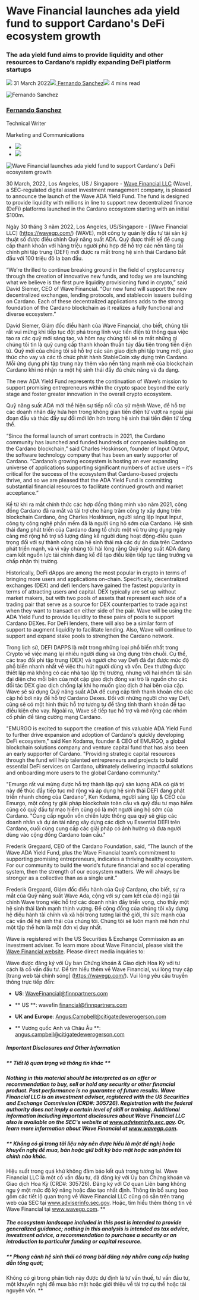 # Wave Financial launches ada yield fund to support Cardano's DeFi ecosystem growth
### **The ada yield fund aims to provide liquidity and other resources to Cardano’s rapidly expanding DeFi platform startups**
![](img/2022-03-31-wave-financial-launches-ada-yield-fund-to-support-cardanos-defi-ecosystem-growth.002.png) 31 March 2022![](img/2022-03-31-wave-financial-launches-ada-yield-fund-to-support-cardanos-defi-ecosystem-growth.002.png)[ Fernando Sanchez](tmp//en/blog/authors/fernando-sanchez/page-1/)![](img/2022-03-31-wave-financial-launches-ada-yield-fund-to-support-cardanos-defi-ecosystem-growth.003.png) 4 mins read

![Fernando Sanchez](img/2022-03-31-wave-financial-launches-ada-yield-fund-to-support-cardanos-defi-ecosystem-growth.004.png)[](tmp//en/blog/authors/fernando-sanchez/page-1/)
### [**Fernando Sanchez**](tmp//en/blog/authors/fernando-sanchez/page-1/)
Technical Writer

Marketing and Communications

- ![](img/2022-03-31-wave-financial-launches-ada-yield-fund-to-support-cardanos-defi-ecosystem-growth.005.png)[](mailto:fernando.sanchez@iohk.io "Email")
- ![](img/2022-03-31-wave-financial-launches-ada-yield-fund-to-support-cardanos-defi-ecosystem-growth.006.png)[](https://www.linkedin.com/in/linkedinsanchezf/ "LinkedIn")

![Wave Financial launches ada yield fund to support Cardano's DeFi ecosystem growth](img/2022-03-31-wave-financial-launches-ada-yield-fund-to-support-cardanos-defi-ecosystem-growth.007.jpeg)

30 March, 2022, Los Angeles, US / Singapore - [Wave Financial LLC](https://wavegp.com/) (Wave), a SEC-regulated digital asset investment management company, is pleased to announce the launch of the Wave ADA Yield Fund. The fund is designed to provide liquidity with millions in line to support new decentralized finance (DeFi) platforms launched in the Cardano ecosystem starting with an initial $100m.

Ngày 30 tháng 3 năm 2022, Los Angeles, US/Singapore - [Wave Financial LLC] (https://wavegp.com/) (WAVE), một công ty quản lý đầu tư tài sản kỹ thuật số được điều chỉnh
Quỹ năng suất ADA.
Quỹ được thiết kế để cung cấp thanh khoản với hàng triệu người phù hợp để hỗ trợ các nền tảng tài chính phi tập trung (DEFI) mới được ra mắt trong hệ sinh thái Cardano bắt đầu với 100 triệu đô la ban đầu.

“We’re thrilled to continue breaking ground in the field of cryptocurrency through the creation of innovative new funds, and today we are launching what we believe is the first pure liquidity provisioning fund in crypto,” said David Siemer, CEO of Wave Financial. “Our new fund will support the new decentralized exchanges, lending protocols, and stablecoin issuers building on Cardano. Each of these decentralized applications adds to the strong foundation of the Cardano blockchain as it realizes a fully functional and diverse ecosystem.”

David Siemer, Giám đốc điều hành của Wave Financial, cho biết, chúng tôi rất vui mừng khi tiếp tục đột phá trong lĩnh vực tiền điện tử thông qua việc tạo ra các quỹ mới sáng tạo, và hôm nay chúng tôi sẽ ra mắt những gì chúng tôi tin là quỹ cung cấp thanh khoản thuần túy đầu tiên trong tiền điện tử.
Quỹ mới của chúng tôi sẽ hỗ trợ các sàn giao dịch phi tập trung mới, giao thức cho vay và các tổ chức phát hành StableCoin xây dựng trên Cardano.
Mỗi ứng dụng phi tập trung này thêm vào nền tảng mạnh mẽ của blockchain Cardano khi nó nhận ra một hệ sinh thái đầy đủ chức năng và đa dạng.

The new ADA Yield Fund represents the continuation of Wave’s mission to support promising entrepreneurs within the crypto space beyond the early stage and foster greater innovation in the overall crypto ecosystem. 

Quỹ năng suất ADA mới thể hiện sự tiếp nối của sứ mệnh Wave, để hỗ trợ các doanh nhân đầy hứa hẹn trong không gian tiền điện tử vượt ra ngoài giai đoạn đầu và thúc đẩy sự đổi mới lớn hơn trong hệ sinh thái tiền điện tử tổng thể.

“Since the formal launch of smart contracts in 2021, the Cardano community has launched and funded hundreds of companies building on the Cardano blockchain,” said Charles Hoskinson, founder of Input Output, the software technology company that has been an early supporter of Cardano. “Cardano’s growing ecosystem is hosting an ever expanding universe of applications supporting significant numbers of active users – it’s critical for the success of the ecosystem that Cardano-based projects thrive, and so we are pleased that the ADA Yield Fund is committing substantial financial resources to facilitate continued growth and market acceptance.” 

Kể từ khi ra mắt chính thức các hợp đồng thông minh vào năm 2021, cộng đồng Cardano đã ra mắt và tài trợ cho hàng trăm công ty xây dựng trên blockchain Cardano, ông Charles Hoskinson, người sáng lập Input Input, công ty công nghệ phần mềm đã là người ủng hộ sớm của Cardano.
Hệ sinh thái đang phát triển của Cardano đang tổ chức một vũ trụ ứng dụng ngày càng mở rộng hỗ trợ số lượng đáng kể người dùng hoạt động-điều quan trọng đối với sự thành công của hệ sinh thái mà các dự án dựa trên Cardano phát triển mạnh, và vì vậy chúng tôi hài lòng rằng Quỹ năng suất ADA đang cam kết nguồn lực tài chính đáng kể để
tạo điều kiện tiếp tục tăng trưởng và chấp nhận thị trường.

Historically, DeFi dApps are among the most popular in crypto in terms of bringing more users and applications on-chain. Specifically, decentralized exchanges (DEX) and defi lenders have gained the fastest popularity in terms of attracting users and capital. DEX typically are set up without market makers, but with two pools of assets that represent each side of a trading pair that serve as a source for DEX counterparties to trade against when they want to transact on either side of the pair. Wave will be using the ADA Yield Fund to provide liquidity to these pairs of pools to support Cardano DEXes. For DeFi lenders, there will also be a similar form of support to augment liquidity to facilitate lending. Also, Wave will continue to support and expand stake pools to strengthen the Cardano network. 

Trong lịch sử, DEFI DAPPS là một trong những loại phổ biến nhất trong Crypto về việc mang lại nhiều người dùng và ứng dụng trên chuỗi.
Cụ thể, các trao đổi phi tập trung (DEX) và người cho vay Defi đã đạt được mức độ phổ biến nhanh nhất về việc thu hút người dùng và vốn.
Dex thường được thiết lập mà không có các nhà tạo lập thị trường, nhưng với hai nhóm tài sản đại diện cho mỗi bên của một cặp giao dịch đóng vai trò là nguồn cho các đối tác DEX giao dịch chống lại khi họ muốn giao dịch ở hai bên của cặp.
Wave sẽ sử dụng Quỹ năng suất ADA để cung cấp tính thanh khoản cho các cặp hồ bơi này để hỗ trợ Cardano Dexes.
Đối với những người cho vay Defi, cũng sẽ có một hình thức hỗ trợ tương tự để tăng tính thanh khoản để tạo điều kiện cho vay.
Ngoài ra, Wave sẽ tiếp tục hỗ trợ và mở rộng các nhóm cổ phần để tăng cường mạng Cardano.

"EMURGO is excited to support the creation of this valuable ADA Yield Fund to further drive expansion and adoption of Cardano's quickly developing DeFi ecosystem," said Ken Kodama, founder & CEO of EMURGO, a global blockchain solutions company and venture capital fund that has also been an early supporter of Cardano. "Providing strategic capital resources through the fund will help talented entrepreneurs and projects to build essential DeFi services on Cardano, ultimately delivering impactful solutions and onboarding more users to the global Cardano community."

"Emurgo rất vui mừng được hỗ trợ thành lập quỹ sản lượng ADA có giá trị này để thúc đẩy tiếp tục mở rộng và áp dụng hệ sinh thái DEFI đang phát triển nhanh chóng của Cardano", Ken Kodama, người sáng lập & CEO của Emurgo, một công ty giải pháp blockchain toàn cầu và quỹ đầu tư mạo hiểm cũng có quỹ đầu tư mạo hiểm cũng có
là một người ủng hộ sớm của Cardano.
"Cung cấp nguồn vốn chiến lược thông qua quỹ sẽ giúp các doanh nhân và dự án tài năng xây dựng các dịch vụ Essential DEFI trên Cardano, cuối cùng cung cấp các giải pháp có ảnh hưởng và đưa người dùng vào cộng đồng Cardano toàn cầu."

Frederik Gregaard, CEO of the Cardano Foundation, said, “The launch of the Wave ADA Yield Fund, plus the Wave Financial team’s commitment to supporting promising entrepreneurs, indicates a thriving healthy ecosystem. For our community to build the world’s future financial and social operating system, then the strength of our ecosystem matters. We will always be stronger as a collective than as a single unit.”

Frederik Gregaard, Giám đốc điều hành của Quỹ Cardano, cho biết, sự ra mắt của Quỹ năng suất Wave Ada, cộng với sự cam kết của đội ngũ tài chính Wave trong việc hỗ trợ các doanh nhân đầy triển vọng, cho thấy một hệ sinh thái lành mạnh thịnh vượng.
Để cộng đồng của chúng tôi xây dựng hệ điều hành tài chính và xã hội trong tương lai thế giới, thì sức mạnh của các vấn đề hệ sinh thái của chúng tôi.
Chúng tôi sẽ luôn mạnh mẽ hơn như một tập thể hơn là một đơn vị duy nhất.

Wave is registered with the US Securities & Exchange Commission as an investment adviser. To learn more about Wave Financial, please visit the [Wave Financial website](https://wavegp.com/). Please direct media inquiries to:

Wave được đăng ký với Ủy ban Chứng khoán & Giao dịch Hoa Kỳ với tư cách là cố vấn đầu tư.
Để tìm hiểu thêm về Wave Financial, vui lòng truy cập [trang web tài chính sóng] (https://wavegp.com/).
Vui lòng yêu cầu truyền thông trực tiếp đến:

- **US**: WaveFinancial@finnpartners.com

- ** US **: wavefin financial@finnpartners.com

- **UK and Europe**: Angus.Campbell@citigatedewerogerson.com

- ** Vương quốc Anh và Châu Âu **: angus.campbell@citigatedewerogerson.com

##### **Important Disclosures and Other Information**

##### ** Tiết lộ quan trọng và thông tin khác **

##### **Nothing in this material should be interpreted as an offer or recommendation to buy, sell or hold any security or other financial product. Past performance is no guarantee of future results. Wave Financial LLC is an investment adviser, registered with the US Securities and Exchange Commission (CRD#: 305726). Registration with the federal authority does not imply a certain level of skill or training. Additional information including important disclosures about Wave Financial LLC also is available on the SEC's website at www.adviserinfo.sec.gov. Or, learn more information about Wave Financial at www.wavegp.com.**

##### ** Không có gì trong tài liệu này nên được hiểu là một đề nghị hoặc khuyến nghị để mua, bán hoặc giữ bất kỳ bảo mật hoặc sản phẩm tài chính nào khác.
Hiệu suất trong quá khứ không đảm bảo kết quả trong tương lai.
Wave Financial LLC là một cố vấn đầu tư, đã đăng ký với Ủy ban Chứng khoán và Giao dịch Hoa Kỳ (CRD#: 305726).
Đăng ký với Cơ quan Liên bang không ngụ ý một mức độ kỹ năng hoặc đào tạo nhất định.
Thông tin bổ sung bao gồm các tiết lộ quan trọng về Wave Financial LLC cũng có sẵn trên trang web của SEC tại www.adviserinfo.sec.gov.
Hoặc, tìm hiểu thêm thông tin về Wave Financial tại www.wavegp.com. **

##### **The ecosystem landscape included in this post is intended to provide generalized guidance; nothing in this analysis is intended as tax advice, investment advice, a recommendation to purchase a security or an introduction to particular funding or capital resource.**

##### ** Phong cảnh hệ sinh thái có trong bài đăng này nhằm cung cấp hướng dẫn tổng quát;
Không có gì trong phân tích này được dự định là tư vấn thuế, tư vấn đầu tư, một khuyến nghị để mua bảo mật hoặc giới thiệu về tài trợ cụ thể hoặc tài nguyên vốn. **

